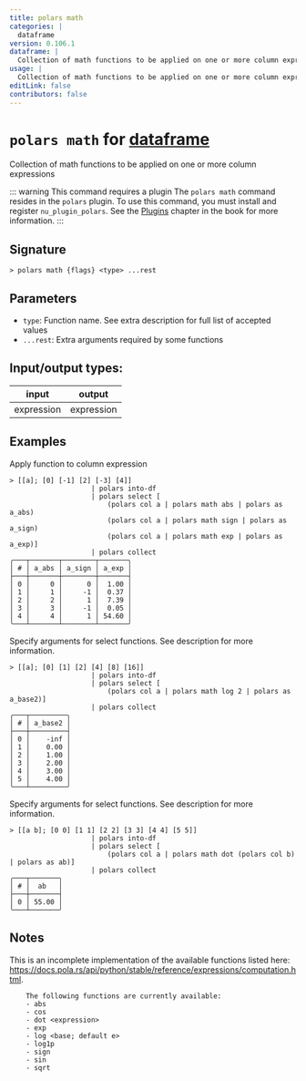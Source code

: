 ```yaml
---
title: polars math
categories: |
  dataframe
version: 0.106.1
dataframe: |
  Collection of math functions to be applied on one or more column expressions
usage: |
  Collection of math functions to be applied on one or more column expressions
editLink: false
contributors: false
---
```

<!-- This file is automatically generated. Please edit the command in https://github.com/nushell/nushell instead. -->

# `polars math` for [dataframe](/commands/categories/dataframe.md)

<div class='command-title'>Collection of math functions to be applied on one or more column expressions</div>

::: warning This command requires a plugin
The `polars math` command resides in the `polars` plugin.
To use this command, you must install and register `nu_plugin_polars`.
See the [Plugins](/book/plugins.html) chapter in the book for more information.
:::


## Signature

```> polars math {flags} <type> ...rest```

## Parameters

 -  `type`: Function name. See extra description for full list of accepted values
 -  `...rest`: Extra arguments required by some functions


## Input/output types:

| input      | output     |
| ---------- | ---------- |
| expression | expression |
## Examples

Apply function to column expression
```nu
> [[a]; [0] [-1] [2] [-3] [4]]
                    | polars into-df
                    | polars select [
                        (polars col a | polars math abs | polars as a_abs)
                        (polars col a | polars math sign | polars as a_sign)
                        (polars col a | polars math exp | polars as a_exp)]
                    | polars collect
╭───┬───────┬────────┬───────╮
│ # │ a_abs │ a_sign │ a_exp │
├───┼───────┼────────┼───────┤
│ 0 │     0 │      0 │  1.00 │
│ 1 │     1 │     -1 │  0.37 │
│ 2 │     2 │      1 │  7.39 │
│ 3 │     3 │     -1 │  0.05 │
│ 4 │     4 │      1 │ 54.60 │
╰───┴───────┴────────┴───────╯

```

Specify arguments for select functions. See description for more information.
```nu
> [[a]; [0] [1] [2] [4] [8] [16]]
                    | polars into-df
                    | polars select [
                        (polars col a | polars math log 2 | polars as a_base2)]
                    | polars collect
╭───┬─────────╮
│ # │ a_base2 │
├───┼─────────┤
│ 0 │    -inf │
│ 1 │    0.00 │
│ 2 │    1.00 │
│ 3 │    2.00 │
│ 4 │    3.00 │
│ 5 │    4.00 │
╰───┴─────────╯

```

Specify arguments for select functions. See description for more information.
```nu
> [[a b]; [0 0] [1 1] [2 2] [3 3] [4 4] [5 5]]
                    | polars into-df
                    | polars select [
                        (polars col a | polars math dot (polars col b) | polars as ab)]
                    | polars collect
╭───┬───────╮
│ # │  ab   │
├───┼───────┤
│ 0 │ 55.00 │
╰───┴───────╯

```

## Notes
This is an incomplete implementation of the available functions listed here: https://docs.pola.rs/api/python/stable/reference/expressions/computation.html.

        The following functions are currently available:
        - abs
        - cos
        - dot <expression>
        - exp
        - log <base; default e>
        - log1p
        - sign
        - sin
        - sqrt
